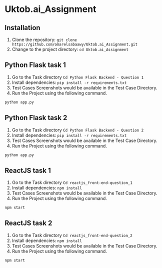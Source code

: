 # Uktob.ai_Assignment

## Installation

1. Clone the repository: `git clone https://github.com/omarelsabaawy/Uktob.ai_Assignment.git`
2. Change to the project directory: `cd Uktob.ai_Assignment`

## Python Flask task 1

1. Go to the Task directory `Cd Python Flask Backend - Question 1`
2. Install dependencies: `pip install -r requirements.txt`
3. Test Cases Screenshots would be available in the Test Case Directory.
4. Run the Project using the following command.

```bash
python app.py
```
## Python Flask task 2

1. Go to the Task directory `Cd Python Flask Backend - Question 2`
2. Install dependencies: `pip install -r requirements.txt`
3. Test Cases Screenshots would be available in the Test Case Directory.
4. Run the Project using the following command.

```bash
python app.py
```

## ReactJS task 1

1. Go to the Task directory `Cd reactjs_front-end-question_1`
2. Install dependencies: `npm install`
3. Test Cases Screenshots would be available in the Test Case Directory.
4. Run the Project using the following command.

```bash
npm start
```

## ReactJS task 2

1. Go to the Task directory `Cd reactjs_front-end-question_2`
2. Install dependencies: `npm install`
3. Test Cases Screenshots would be available in the Test Case Directory.
4. Run the Project using the following command.

```bash
npm start
```


